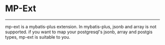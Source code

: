 # MP-Ext
---
mp-ext is a mybatis-plus extension. In mybatis-plus, jsonb and array is not supported.
if you want to map your postgresql's jsonb, array and postgis types, mp-ext is suitable to 
you.